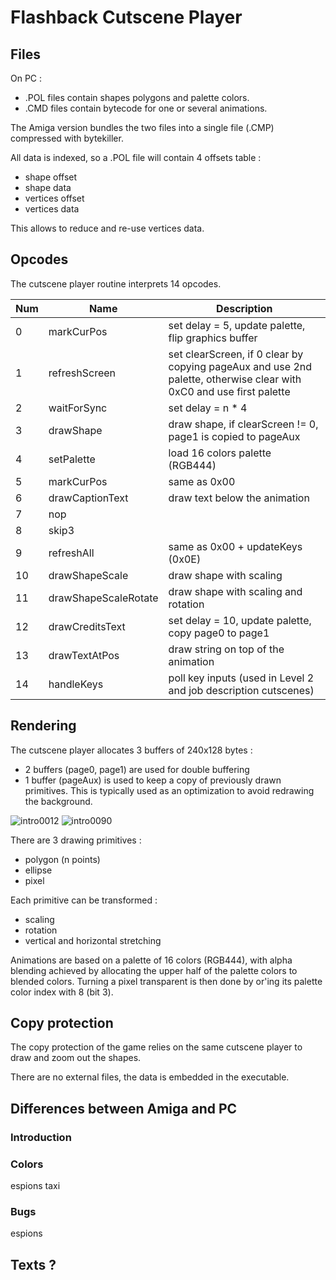 
# Flashback Cutscene Player

## Files

On PC :

* .POL files contain shapes polygons and palette colors.
* .CMD files contain bytecode for one or several animations.

The Amiga version bundles the two files into a single file (.CMP) compressed with bytekiller.

All data is indexed, so a .POL file will contain 4 offsets table :

* shape offset
* shape data
* vertices offset
* vertices data

This allows to reduce and re-use vertices data.

## Opcodes

The cutscene player routine interprets 14 opcodes.

Num | Name | Description
----|---------------------|--------------------------------------------------
0  | markCurPos           | set delay = 5, update palette, flip graphics buffer
1  | refreshScreen        | set clearScreen, if 0 clear by copying pageAux and use 2nd palette, otherwise clear with 0xC0 and use first palette
2  | waitForSync          | set delay = n * 4
3  | drawShape            | draw shape, if clearScreen != 0, page1 is copied to pageAux
4  | setPalette           | load 16 colors palette (RGB444)
5  | markCurPos           | same as 0x00
6  | drawCaptionText      | draw text below the animation
7  | nop                  |
8  | skip3                |
9  | refreshAll           | same as 0x00 + updateKeys (0x0E)
10 | drawShapeScale       | draw shape with scaling
11 | drawShapeScaleRotate | draw shape with scaling and rotation
12 | drawCreditsText      | set delay = 10, update palette, copy page0 to page1
13 | drawTextAtPos        | draw string on top of the animation
14 | handleKeys           | poll key inputs (used in Level 2 and job description cutscenes)

## Rendering

The cutscene player allocates 3 buffers of 240x128 bytes :

* 2 buffers (page0, page1) are used for double buffering
* 1 buffer (pageAux) is used to keep a copy of previously drawn primitives. This is typically used as an optimization to avoid redrawing the background.

![intro0012](cutscene_0012.png)
![intro0090](cutscene_0090.png)


There are 3 drawing primitives :

* polygon (n points)
* ellipse
* pixel

Each primitive can be transformed :

* scaling
* rotation
* vertical and horizontal stretching

Animations are based on a palette of 16 colors (RGB444), with alpha blending achieved by allocating the upper half of the palette colors to blended colors.
Turning a pixel transparent is then done by or'ing its palette color index with 8 (bit 3).

## Copy protection

The copy protection of the game relies on the same cutscene player to draw and zoom out the shapes.

There are no external files, the data is embedded in the executable.

## Differences between Amiga and PC

### Introduction

### Colors

espions
taxi

### Bugs

espions

## Texts ?
